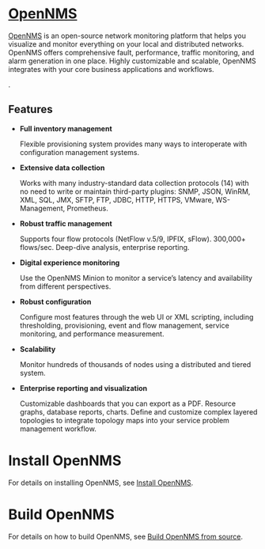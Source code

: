 [OpenNMS][]
===========

[OpenNMS][] is an open-source network monitoring platform that helps you visualize and monitor everything on your local and distributed networks. OpenNMS offers comprehensive fault, performance, traffic monitoring, and alarm generation in one place. Highly customizable and scalable, OpenNMS integrates with your core business applications and workflows.

  .

Features
---------

* **Full inventory management**

	Flexible provisioning system provides many ways to interoperate with configuration management systems.

* **Extensive data collection**

	Works with many industry-standard data collection protocols (14) with no need to write or maintain third-party plugins: SNMP, JSON, WinRM, XML, SQL, JMX, SFTP, FTP, JDBC, HTTP, HTTPS, VMware, WS-Management, Prometheus.

* **Robust traffic management**

	Supports four flow protocols (NetFlow v.5/9, IPFIX, sFlow). 300,000+ flows/sec. Deep-dive analysis, enterprise reporting.

* **Digital experience monitoring**

	 Use the OpenNMS Minion to monitor a service’s latency and availability from different perspectives.

* **Robust configuration**

	Configure most features through the web UI or XML scripting, including thresholding, provisioning, event and flow management, service monitoring, and performance measurement.

* **Scalability**

	Monitor hundreds of thousands of nodes using a distributed and tiered system.

* **Enterprise reporting and  visualization**

	Customizable dashboards that you can export as a PDF. Resource graphs, database reports, charts. Define and customize complex layered topologies to integrate topology maps into your service problem management workflow.

Install OpenNMS
==================

For details on installing OpenNMS, see [Install OpenNMS][].

Build OpenNMS
================

For details on how to build OpenNMS, see [Build OpenNMS from source][].

[OpenNMS]:           http://www.opennms.com/
[Build OpenNMS from source]:  docs/modules/development/pages/build-from-source.adoc
[Install OpenNMS]:  docs/modules/deployment/pages/core/getting-started.adoc
